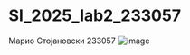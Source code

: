# SI_2025_lab2_233057
Марио Стојановски 233057
![image](https://github.com/user-attachments/assets/d4ef3c11-4976-43da-af33-0fd0988637a3)
